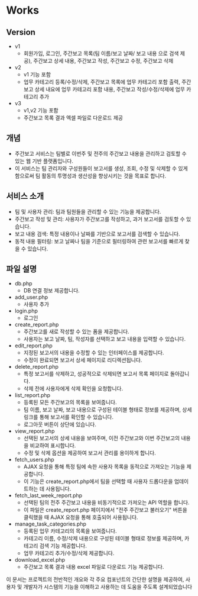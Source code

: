 # Works
## **Version**
* v1
  * 회원가입, 로그인, 주간보고 목록(팀 이름/보고 날짜/ 보고 내용 으로 검색 제공), 주간보고 상세 내용, 주간보고 작성, 주간보고 수정, 주간보고 삭제
* v2
  * v1 기능 포함
  * 업무 카테고리 등록/수정/삭제, 주간보고 목록에 업무 카테고리 포함 출력, 주간보고 상세 내요에 업무 카테고리 포함 내용, 주간보고 작성/수정/삭제에 업무 카테고리 추가
* v3
  * v1,v2 기능 포함
  * 주간보고 목록 결과 엑셀 파일로 다운로드 제공

## **개념**
* 주간보고 서비스는 팀별로 이번주 및 전주의 주간보고 내용을 관리하고 검토할 수 있는 웹 기반 플랫폼입니다.
* 이 서비스는 팀 관리자와 구성원들이 보고서를 생성, 조회, 수정 및 삭제할 수 있게 함으로써 팀 활동의 투명성과 생산성을 향상시키는 것을 목표로 합니다.

## **서비스 소개**
* 팀 및 사용자 관리: 팀과 팀원들을 관리할 수 있는 기능을 제공합니다.
* 주간보고 작성 및 관리: 사용자가 주간보고를 작성하고, 과거 보고서를 검토할 수 있습니다.
* 보고 내용 검색: 특정 내용이나 날짜를 기반으로 보고서를 검색할 수 있습니다.
* 동적 내용 필터링: 보고 날짜나 팀을 기준으로 필터링하여 관련 보고서를 빠르게 찾을 수 있습니다.

## **파일 설명**
* db.php
  * DB 연결 정보 제공합니다.
* add_user.php
  * 사용자 추가
* login.php
  * 로그인
* create_report.php
  * 주간보고를 새로 작성할 수 있는 폼을 제공합니다.
  * 사용자는 보고 날짜, 팀, 작성자를 선택하고 보고 내용을 입력할 수 있습니다.
* edit_report.php
  * 지정된 보고서의 내용을 수정할 수 있는 인터페이스를 제공합니다.
  * 수정이 완료되면 보고서 상세 페이지로 리디렉션됩니다.
* delete_report.php
  * 특정 보고서를 삭제하고, 성공적으로 삭제되면 보고서 목록 페이지로 돌아갑니다.
  * 삭제 전에 사용자에게 삭제 확인을 요청합니다.
* list_report.php
  * 등록된 모든 주간보고의 목록을 보여줍니다.
  * 팀 이름, 보고 날짜, 보고 내용으로 구성된 테이블 형태로 정보를 제공하며, 상세 링크를 통해 보고서를 확인할 수 있습니다.
  * 로그아웃 버튼이 상단에 있습니다.
* view_report.php
  * 선택된 보고서의 상세 내용을 보여주며, 이전 주간보고와 이번 주간보고의 내용을 비교하여 표시합니다.
  * 수정 및 삭제 옵션을 제공하여 보고서 관리를 용이하게 합니다.
* fetch_users.php
  * AJAX 요청을 통해 특정 팀에 속한 사용자 목록을 동적으로 가져오는 기능을 제공합니다.
  * 이 기능은 create_report.php에서 팀을 선택할 때 사용자 드롭다운을 업데이트하는 데 사용됩니다.
* fetch_last_week_report.php
  * 선택된 팀의 전주 주간보고 내용을 비동기적으로 가져오는 API 역할을 합니다.
  * 이 파일은 create_report.php 페이지에서 "전주 주간보고 불러오기" 버튼을 클릭했을 때 AJAX 요청을 통해 호출되어 사용됩니다.
* manage_task_categories.php
  * 등록된 업무 카테고리의 목록을 보여줍니다.
  * 카테고리 이름, 수정/삭제 내용으로 구성된 테이블 형태로 정보를 제공하며, 카테고리 검색 기능 제공합니다.
  * 업무 카테고리 추가/수정/삭제 제공합니다.
* download_excel.php
  * 주간보고 목록 결과 내용 excel 파일로 다운로드 기능 제공합니다.
    

이 문서는 프로젝트의 전반적인 개요와 각 주요 컴포넌트의 간단한 설명을 제공하여, 사용자 및 개발자가 시스템의 기능을 이해하고 사용하는 데 도움을 주도록 설계되었습니다
